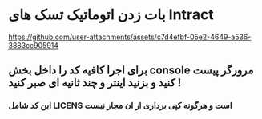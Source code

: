 # بات زدن اتوماتیک تسک های Intract 
https://github.com/user-attachments/assets/c7d4efbf-05e2-4649-a536-3883cc905914

## برای اجرا کافیه کد را داخل بخش console مرورگر پیست کنید و بزنید اینتر و چند ثانیه ای صبر کنید !

### این کد شامل LICENS است و هرگونه کپی برداری از ان مجاز نیست 


